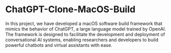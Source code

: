 # ChatGPT-Clone-MacOS-Build
In this project, we have developed a macOS software build framework that mimics the behavior of ChatGPT, a large language model trained by OpenAI. The framework is designed to facilitate the development and deployment of conversational AI systems, enabling researchers and developers to build powerful chatbots and virtual assistants with ease.
